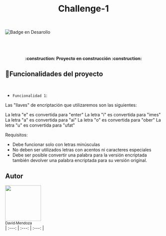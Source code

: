 <h1 align="center"> Challenge-1 </h1>

<br>

![Badge en Desarollo](https://img.shields.io/badge/STATUS-EN%20DESAROLLO-green)

   <br>
   <br>
   <h4 align="center">
   :construction: Proyecto en construcción :construction:
   </h4>

## :hammer:Funcionalidades del proyecto
<br>

- `Funcionalidad 1`:

Las "llaves" de encriptación que utilizaremos son las siguientes:

La letra "e" es convertida para "enter"
La letra "i" es convertida para "imes"
La letra "a" es convertida para "ai"
La letra "o" es convertida para "ober"
La letra "u" es convertida para "ufat"

Requisitos:

- Debe funcionar solo con letras minúsculas
- No deben ser utilizados letras con acentos ni caracteres especiales
- Debe ser posible convertir una palabra para la versión encriptada también devolver una palabra encriptada para su versión original.


## Autor

[<img src="https://avatars.githubusercontent.com/u/51796955?s=400&u=0a0151d51fabe4b3c6aae0f1d7ab1ac3293080fd&v=4" width=115><br><sub>David Mendoza</sub>](https://github.com/draco1513)  
| :---: | :---: | :---: |
